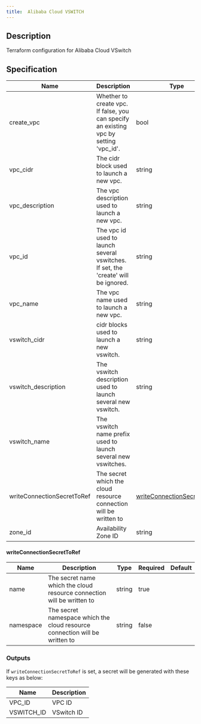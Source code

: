 ```yaml
---
title:  Alibaba Cloud VSWITCH
---
```


## Description

Terraform configuration for Alibaba Cloud VSwitch

## Specification


 Name | Description | Type | Required | Default 
 ------------ | ------------- | ------------- | ------------- | ------------- 
 create_vpc | Whether to create vpc. If false, you can specify an existing vpc by setting 'vpc_id'. | bool | false |  
 vpc_cidr | The cidr block used to launch a new vpc. | string | false |  
 vpc_description | The vpc description used to launch a new vpc. | string | false |  
 vpc_id | The vpc id used to launch several vswitches. If set, the 'create' will be ignored. | string | false |  
 vpc_name | The vpc name used to launch a new vpc. | string | false |  
 vswitch_cidr | cidr blocks used to launch a new vswitch. | string | false |  
 vswitch_description | The vswitch description used to launch several new vswitch. | string | false |  
 vswitch_name | The vswitch name prefix used to launch several new vswitches. |  | false |  
 writeConnectionSecretToRef | The secret which the cloud resource connection will be written to | [writeConnectionSecretToRef](#writeConnectionSecretToRef) | false |  
 zone_id | Availability Zone ID | string | false |  


#### writeConnectionSecretToRef

 Name | Description | Type | Required | Default 
 ------------ | ------------- | ------------- | ------------- | ------------- 
 name | The secret name which the cloud resource connection will be written to | string | true |  
 namespace | The secret namespace which the cloud resource connection will be written to | string | false |  


### Outputs

If `writeConnectionSecretToRef` is set, a secret will be generated with these keys as below:

 Name | Description 
 ------------ | ------------- 
 VPC_ID | VPC ID
 VSWITCH_ID | VSwitch ID
